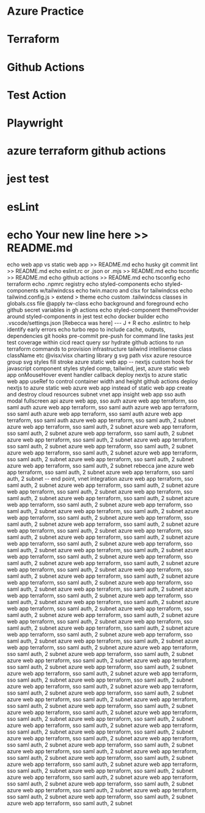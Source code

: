 # Azure Practice
# Terraform
# Github Actions
# Test Action
# Playwright
# azure terraform github actions
# jest test
# esLint
# echo Your new line here >> README.md
echo web app vs static web app >> README.md
echo husky git commit lint >> README.md
echo eslint.rc or .json or .mjs >> README.md
echo tsconfic >> README.md
echo github actions >> README.md
echo tsconfig
echo terraform
echo .npmrc registry
echo styled-components
echo styled-components w/tailwindcss
echo twin.macro and clsx for tailwindcss
echo tailwind.config.js > extend > theme
echo custom .tailwindcss classes in globals.css file @apply tw-class
echo background and foreground
echo github secret variables in gh actions
echo styled-component themeProvider around styled-components in jest test
echo docker builder
echo .vscode/settings.json [Rebecca was here] --- J + R
echo .eslintrc to help identify early errors
echo turbo repo to include cache, outputs, dependencies
git hooks pre-commit pre-push for command line tasks
jest test coverage within cicd
react query ssr hydrate
github actions to run terraform commands to provision infrastructure
tailwind intellisense class className etc
@visx/visx charting library
g svg path visx
azure resource group
svg styles fill stroke
azure static web app -- nextjs
custom hook for javascript component styles
styled comp, tailwind, jest, azure static web app
onMouseHover event handler callback
deploy nextjs to azure static web app
useRef to control container width and height
github actions deploy nextjs to azure static web
azure web app instead of static web app
create and destroy cloud resources subnet vnet app insight web app
sso auth
modal fullscreen api
azure web app, sso auth
azure web app terraform, sso saml auth
azure web app terraform, sso saml auth
azure web app terraform, sso saml auth
azure web app terraform, sso saml auth
azure web app terraform, sso saml auth
azure web app terraform, sso saml auth, 2 subnet
azure web app terraform, sso saml auth, 2 subnet
azure web app terraform, sso saml auth, 2 subnet
azure web app terraform, sso saml auth, 2 subnet
azure web app terraform, sso saml auth, 2 subnet
azure web app terraform, sso saml auth, 2 subnet
azure web app terraform, sso saml auth, 2 subnet
azure web app terraform, sso saml auth, 2 subnet
azure web app terraform, sso saml auth, 2 subnet
azure web app terraform, sso saml auth, 2 subnet
azure web app terraform, sso saml auth, 2 subnet
rebecca jane
azure web app terraform, sso saml auth, 2 subnet
azure web app terraform, sso saml auth, 2 subnet -- end point, vnet integration
azure web app terraform, sso saml auth, 2 subnet
azure web app terraform, sso saml auth, 2 subnet
azure web app terraform, sso saml auth, 2 subnet
azure web app terraform, sso saml auth, 2 subnet
azure web app terraform, sso saml auth, 2 subnet
azure web app terraform, sso saml auth, 2 subnet
azure web app terraform, sso saml auth, 2 subnet
azure web app terraform, sso saml auth, 2 subnet
azure web app terraform, sso saml auth, 2 subnet
azure web app terraform, sso saml auth, 2 subnet
azure web app terraform, sso saml auth, 2 subnet
azure web app terraform, sso saml auth, 2 subnet
azure web app terraform, sso saml auth, 2 subnet
azure web app terraform, sso saml auth, 2 subnet
azure web app terraform, sso saml auth, 2 subnet
azure web app terraform, sso saml auth, 2 subnet
azure web app terraform, sso saml auth, 2 subnet
azure web app terraform, sso saml auth, 2 subnet
azure web app terraform, sso saml auth, 2 subnet
azure web app terraform, sso saml auth, 2 subnet
azure web app terraform, sso saml auth, 2 subnet
azure web app terraform, sso saml auth, 2 subnet
azure web app terraform, sso saml auth, 2 subnet
azure web app terraform, sso saml auth, 2 subnet
azure web app terraform, sso saml auth, 2 subnet
azure web app terraform, sso saml auth, 2 subnet
azure web app terraform, sso saml auth, 2 subnet
azure web app terraform, sso saml auth, 2 subnet
azure web app terraform, sso saml auth, 2 subnet
azure web app terraform, sso saml auth, 2 subnet
azure web app terraform, sso saml auth, 2 subnet
azure web app terraform, sso saml auth, 2 subnet
azure web app terraform, sso saml auth, 2 subnet
azure web app terraform, sso saml auth, 2 subnet
azure web app terraform, sso saml auth, 2 subnet
azure web app terraform, sso saml auth, 2 subnet
azure web app terraform, sso saml auth, 2 subnet
azure web app terraform, sso saml auth, 2 subnet
azure web app terraform, sso saml auth, 2 subnet
azure
azure web app terraform, sso saml auth, 2 subnet
azure web app terraform, sso saml auth, 2 subnet
azure web app terraform, sso saml auth, 2 subnet
azure web app terraform, sso saml auth, 2 subnet
azure web app terraform, sso saml auth, 2 subnet
azure web app terraform, sso saml auth, 2 subnet
azure web app terraform, sso saml auth, 2 subnet
azure web app terraform, sso saml auth, 2 subnet
azure web app terraform, sso saml auth, 2 subnet
azure web app terraform, sso saml auth, 2 subnet
azure web app terraform, sso saml auth, 2 subnet
azure web app terraform, sso saml auth, 2 subnet
azure web app terraform, sso saml auth, 2 subnet
azure web app terraform, sso saml auth, 2 subnet
azure web app terraform, sso saml auth, 2 subnet
azure web app terraform, sso saml auth, 2 subnet
azure web app terraform, sso saml auth, 2 subnet
azure web app terraform, sso saml auth, 2 subnet
azure web app terraform, sso saml auth, 2 subnet
azure web app terraform, sso saml auth, 2 subnet
azure web app terraform, sso saml auth, 2 subnet
azure web app terraform, sso saml auth, 2 subnet
azure web app terraform, sso saml auth, 2 subnet
azure web app terraform, sso saml auth, 2 subnet
azure web app terraform, sso saml auth, 2 subnet
azure web app terraform, sso saml auth, 2 subnet
azure web app terraform, sso saml auth, 2 subnet
azure web app terraform, sso saml auth, 2 subnet
azure web app terraform, sso saml auth, 2 subnet
azure web app terraform, sso saml auth, 2 subnet
azure web app terraform, sso saml auth, 2 subnet
azure web app terraform, sso saml auth, 2 subnet
azure web app terraform, sso saml auth, 2 subnet
azure web app terraform, sso saml auth, 2 subnet
azure web app terraform, sso saml auth, 2 subnet
azure web app terraform, sso saml auth, 2 subnet
